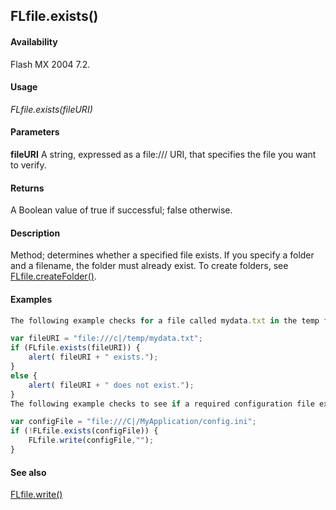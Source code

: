 ## FLfile.exists()

#### Availability

Flash MX 2004 7.2.

#### Usage

*FLfile.exists(fileURI)*

#### Parameters

**fileURI** A string, expressed as a file:/// URI, that specifies the file you want to verify.

#### Returns

A Boolean value of true if successful; false otherwise.

#### Description

Method; determines whether a specified file exists. If you specify a folder and a filename, the folder must already exist. To create folders, see [FLfile.createFolder()](../FLfile_object/FLfile1.md).

#### Examples

```javascript
The following example checks for a file called mydata.txt in the temp folder and displays an alert box indicating whether the file exists:

var fileURI = "file:///c|/temp/mydata.txt"; 
if (FLfile.exists(fileURI)) {
    alert( fileURI + " exists.");
}
else {
    alert( fileURI + " does not exist.");
}
The following example checks to see if a required configuration file exists in the MyApplication folder. If the file doesn’t exist, it is created.

var configFile = "file:///C|/MyApplication/config.ini"; 
if (!FLfile.exists(configFile)) {
    FLfile.write(configFile,"");
}

```

#### See also

[FLfile.write()](../FLfile_object/FLfile15.md)
